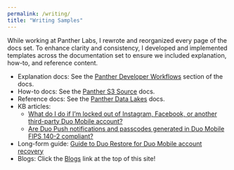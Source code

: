 ```yaml
---
permalink: /writing/
title: "Writing Samples"
---
```


While working at Panther Labs, I rewrote and reorganized every page of the docs set. To enhance clarity and consistency, I developed and implemented templates across the documentation set to ensure we included explanation, how-to, and reference content.

 - Explanation docs: See the [Panther Developer Workflows](https://docs.panther.com/panther-developer-workflows/overview) section of the docs.
 - How-to docs: See the [Panther S3 Source](https://docs.panther.com/data-onboarding/data-transports/aws/s3) docs.
 - Reference docs: See the [Panther Data Lakes](https://docs.panther.com/search/backend) docs.
 - KB articles:
    - [What do I do if I’m locked out of Instagram, Facebook, or another third-party Duo Mobile account?](https://help.duo.com/s/article/5640)
    - [Are Duo Push notifications and passcodes generated in Duo Mobile FIPS 140-2 compliant?](https://help.duo.com/s/article/3128)
 - Long-form guide: [Guide to Duo Restore for Duo Mobile account recovery](https://help.duo.com/s/article/duo-restore)
 - Blogs: Click the [Blogs](/posts) link at the top of this site! 
